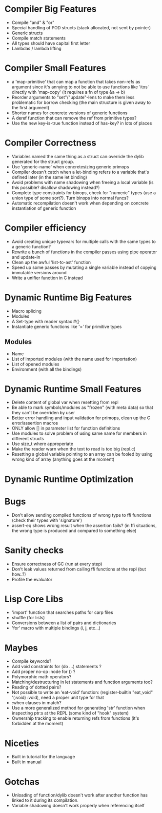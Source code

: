 # Compiler Big Features
  - Compile "and" & "or"
  - Special handling of POD structs (stack allocated, not sent by pointer)
  - Generic structs
  - Compile match statements
  - All types should have capital first letter
  - Lambdas / lambda lifting
  
# Compiler Small Features
  - a 'map-primitive' that can map a function that takes non-refs as argument since it's annying to not be able to use functions like 'itos' directly with 'map-copy' (it requires a fn of type &a -> b)
  - Reorder arguments to "set"/"update"-lens to make them less problematic for borrow checking (the main structure is given away to the first argument)
  - Shorter names for concrete versions of generic functions
  - A deref function that can remove the ref from primitive types?
  - Use the new key-is-true function instead of has-key? in lots of places

# Compiler Correctness
  - Variables named the same thing as a struct can override the dylib generated for the struct group.
  - Use 'generic-name' when concretesizing generic primops
  - Compiler doesn't catch when a let-binding refers to a variable that's defined later (in the same let binding)
  - Avoid problems with name shadowing when freeing a local variable (is this possible? disallow shadowing instead?)
  - Complete type constraints for binops, check for "numeric" types (use a union type of some sort?). Turn binops into normal funcs?
  - Automatic recompilation doesn't work when depending on concrete instantiation of generic function
  
# Compiler efficiency
  - Avoid creating unique typevars for multiple calls with the same types to a generic function?
  - Rewrite a bunch of functions in the compiler passes using pipe operator and update-in
  - Clean up the awful 'list-to-ast' function
  - Speed up some passes by mutating a single variable instead of copying immutable versions around
  - Write a unifier function in C instead



# Dynamic Runtime Big Features
  - Macro splicing
  - Modules 
  - A Set-type with reader syntax #{}
  - Instantiate generic functions like '=' for primitive types
  
## Modules
  - Name
  - List of imported modules (with the name used for importation)
  - List of opened modules
  - Environment (with all the bindings)

# Dynamic Runtime Small Features
  - Delete content of global var when resetting from repl
  - Be able to mark symbols/modules as "frozen" (with meta data) so that they can't be overriden by user
  - Better error handling and input validation for primops, clean up the C error/assertion macros
  - ONLY allow [] in parameter list for function definitions
  - Use modules to solve problem of using same name for members in different structs
  - Use size_t where approperiate
  - Make the reader warn when the text to read is too big (repl.c)
  - Resetting a global variable pointing to an array can be fooled by using wrong kind of array (anything goes at the moment)
  
# Dynamic Runtime Optimization

# Bugs
  - Don't allow sending compiled functions of wrong type to ffi functions (check their types with 'signature')
  - assert-eq shows wrong result when the assertion fails? (in ffi situations, the wrong type is produced and compared to something else)
  
# Sanity checks
  - Ensure correctness of GC (run at every step)
  - Don't leak values returned from calling ffi functions at the repl (but how..?)
  - Profile the evaluator
  
  
  
# Lisp Core Libs
  - 'import' function that searches paths for carp files
  - shuffle (for lists)
  - Conversions between a list of pairs and dictionaries
  - 'for' macro with multiple bindings (i, j, etc...)

# Maybes
  - Compile keywords?
  - Add void constraints for (do ...) statements ?
  - Add proper no-op :node for () ?
  - Polymorphic math operators?
  - Matching/destructuring in let statements and function arguments too?
  - Reading of dotted pairs?
  - Not possible to write an 'eat-void' function: (register-builtin "eat_void" '(:void) :void), need a proper unit type for that
  - :when clauses in match?
  - Use a more generalized method for generating 'str' function when inspecting ptr:s at the REPL (some kind of "hook" system)
  - Ownership tracking to enable returning refs from functions (it's forbidden at the moment)

# Niceties
  - Built in tutorial for the language
  - Built in manual

# Gotchas
  - Unloading of function/dylib doesn't work after another function has linked to it during its compilation.
  - Variable shadowing doesn't work properly when referencing itself
